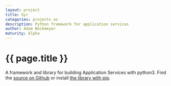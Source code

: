 ```yaml
---
layout: project
title: Gyr
categories: projects as
description: Python framework for application services
author: Adam Beckmeyer
maturity: Alpha
---
```


# {{ page.title }}
A framework and library for building Application Services with python3. Find the
[source on Github](https://github.com/non-Jedi/gyr) or install [the library with
pip](https://pypi.python.org/pypi/gyr).
